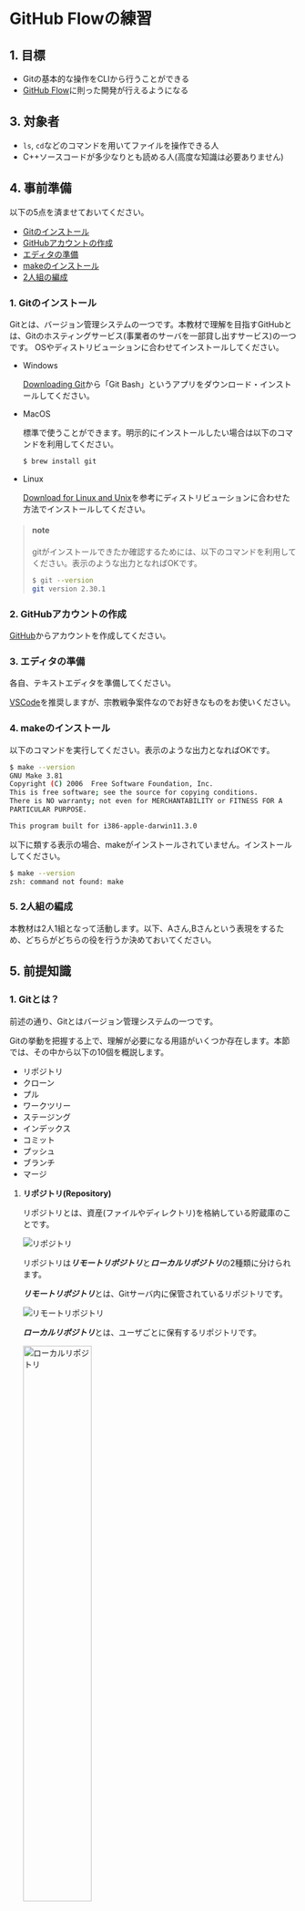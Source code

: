# GitHub Flowの練習

## 1. 目標
- Gitの基本的な操作をCLIから行うことができる
- [GitHub Flow](https://docs.github.com/ja/get-started/quickstart/github-flow)に則った開発が行えるようになる

## 3. 対象者
- `ls`, `cd`などのコマンドを用いてファイルを操作できる人
- C++ソースコードが多少なりとも読める人(高度な知識は必要ありません)

## 4. 事前準備
以下の5点を済ませておいてください。

- [Gitのインストール](#1-gitのインストール)
- [GitHubアカウントの作成](#2-githubアカウントの作成)
- [エディタの準備](#3-エディタの準備)
- [makeのインストール](#4-makeのインストール)
- [2人組の編成](#5-2人組の編成)

### 1. Gitのインストール
  
Gitとは、バージョン管理システムの一つです。本教材で理解を目指すGitHubとは、Gitのホスティングサービス(事業者のサーバを一部貸し出すサービス)の一つです。
OSやディストリビューションに合わせてインストールしてください。

- Windows
  
  [Downloading Git](https://git-scm.com/download/win)から「Git Bash」というアプリをダウンロード・インストールしてください。

- MacOS

  標準で使うことができます。明示的にインストールしたい場合は以下のコマンドを利用してください。
  ```bash
  $ brew install git
  ```

- Linux
  
  [Download for Linux and Unix](https://git-scm.com/download/linux)を参考にディストリビューションに合わせた方法でインストールしてください。
    
> #### note
> gitがインストールできたか確認するためには、以下のコマンドを利用してください。表示のような出力となればOKです。
> ```bash
> $ git --version
> git version 2.30.1
> ```

### 2. GitHubアカウントの作成

[GitHub](https://github.com/)からアカウントを作成してください。

### 3. エディタの準備

各自、テキストエディタを準備してください。

[VSCode](https://azure.microsoft.com/ja-jp/products/visual-studio-code/)を推奨しますが、宗教戦争案件なのでお好きなものをお使いください。

### 4. makeのインストール

以下のコマンドを実行してください。表示のような出力となればOKです。

```bash
$ make --version
GNU Make 3.81
Copyright (C) 2006  Free Software Foundation, Inc.
This is free software; see the source for copying conditions.
There is NO warranty; not even for MERCHANTABILITY or FITNESS FOR A
PARTICULAR PURPOSE.

This program built for i386-apple-darwin11.3.0
```

以下に類する表示の場合、makeがインストールされていません。インストールしてください。

```bash
$ make --version
zsh: command not found: make
```

### 5. 2人組の編成
本教材は2人1組となって活動します。以下、Aさん,Bさんという表現をするため、どちらがどちらの役を行うか決めておいてください。

## 5. 前提知識
### 1. Gitとは？
前述の通り、Gitとはバージョン管理システムの一つです。

Gitの挙動を把握する上で、理解が必要になる用語がいくつか存在します。本節では、その中から以下の10個を概説します。

- リポジトリ
- クローン
- プル
- ワークツリー
- ステージング
- インデックス
- コミット
- プッシュ
- ブランチ
- マージ

1. **リポジトリ(Repository)**
  
    リポジトリとは、資産(ファイルやディレクトリ)を格納している貯蔵庫のことです。
    
    <img src="https://github.com/Lium1126/github-practice-images/blob/master/repository.png" alt="リポジトリ" title="リポジトリ">
    
    リポジトリは***リモートリポジトリ***と***ローカルリポジトリ***の2種類に分けられます。
    
    ***リモートリポジトリ***とは、Gitサーバ内に保管されているリポジトリです。
    
    <img src="https://github.com/Lium1126/github-practice-images/blob/master/remote-repository.png" alt="リモートリポジトリ" title="リモートリポジトリ">
    
    ***ローカルリポジトリ***とは、ユーザごとに保有するリポジトリです。
    
    <img src="https://github.com/Lium1126/github-practice-images/blob/master/local-repository.png" alt="ローカルリポジトリ" title="ローカルリポジトリ" style="width: 50%;">
    
    ユーザは、ローカルリポジトリ内で作業を行い、その変更をリモートリポジトリに反映させることで変更点を共有します。

2. **クローン(Clone)**
    
    クローンとは、リモートリポジトリをローカルリポジトリに複製する操作です。
    
    通常、最初のみ行います。
    
    <img src="https://github.com/Lium1126/github-practice-images/blob/master/clone.png" alt="クローン" title="クローン" style="width: 50%;">
    
3. **プル(Pull)**

    プルとは、リモートリポジトリにある、持っていないファイルや他の誰かが更新したファイルをローカルリポジトリに反映させる操作です。すなわち、「自分のローカル環境を共有されているものの最新版に揃える」というような認識です。
    
    <img src="https://github.com/Lium1126/github-practice-images/blob/master/pull-1.png" alt="プル1" title="プル1" style="width: 50%;">
    
    ---
    
    <img src="https://github.com/Lium1126/github-practice-images/blob/master/pull-2.png" alt="プル2" title="プル2" style="width: 50%;">
    
    **先述のクローンはリモートリポジトリの内容を丸ごと複製するのに対し、プルは差分のみを更新します。**
    
    > topic
    > 
    > これに比べ、リモートリポジトリの最新情報の取得のみを行い、ファイルの更新を行わない操作をフェッチ(Fetch)と呼びます。
    > 本当にプルして良い状態か調べるときなどに使用します。

4. **ワークツリー(Working tree)**

    ワークツリーとは、作業しているディレクトリのことです。

5. **ステージング(Staged)**

    ステージングを理解する前に、Gitは変更を管理するファイルと管理しないファイルを指定できるということを知っておきましょう。
    
    Gitで変更を管理することを`track(追跡)`、しないことを`untrack`と呼びます。
    
    追跡されているファイルは以下の3つの状態のいずれかとなります。
    
    | 状態 | 内容 |
    | --- | --- |
    | Unmodified | 変更されていないファイル |
    | Modified | 変更されたファイル |
    | Staged | Commit対象のファイル |

    `Modified`のファイルを`Staged`の状態にすることをステージングと呼びます。ステージングされたファイルは、後述のインデックスに登録されます。

6. **インデックス(Index)**

    ワークツリーとは、作業しているディレクトリのことでした。それに対しインデックスは、ワークツリーとローカルリポジトリの中間に位置する場所です。ローカルリポジトリに反映させるファイルが格納されます。
    
    このインデックスが存在することにより、余分なファイルをコミットせずに済んだり、ファイルの一部だけの変更を記録してコミットすることができます。
    
    <img src="https://github.com/Lium1126/github-practice-images/blob/master/index.png" alt="インデックス" title="インデックス" style="width: 60%;">

7. **コミット(Commit)**

    インデックスの状態をローカルリポジトリに反映させる操作です。すなわち、施した編集をローカルリポジトリに記録する操作です。
    
    コミットを実行すると、編集した日時が記されたファイルやコミットごとのIDが生成されます。これらは時系列順に格納され、管理されます。
    
    > topic
    > 
    > もし「以前の状態に戻したい」という状況になった際には、このIDを指定することで、そのコミット時点の状態まで戻すことができます。
    
    コミットを実行する際に編集が記録されるファイルは、インデックスのファイルのみです。したがって、ステージングとはコミットするファイルを指定する操作であると言い換えることができます。
    
    <img src="https://github.com/Lium1126/github-practice-images/blob/master/commit.png" alt="コミット" title="コミット" style="width: 60%;">
        
8. **プッシュ(Push)**

    プッシュとは、ローカルリポジトリにあるファイルをリモートリポジトリに反映する操作です。
    
    ワークツリーで作業した内容をステージングによってインデックスに仮登録し、その後コミットでローカルリポジトリに反映した後、他の人へ変更を共有するためにプッシュするという流れが一般的です。
    
    <img src="https://github.com/Lium1126/github-practice-images/blob/master/push.png" alt="プッシュ" title="プッシュ" style="width: 60%;">
    
    > topic
    > 
    > ここまでで、図の左のユーザは無事変更点を共有することができました。右のユーザがその変更点を取得するためには、前述のプルをすればよいということになります。
    > 
    > <img src="https://github.com/Lium1126/github-practice-images/blob/master/pull-3.png" alt="プル3" title="プル3" style="width: 60%;">

9. **ブランチ(Branch)**

    ブランチとは、編集履歴を分岐させる機能です。これにより**あるブランチの編集が他のブランチに影響を及ぼさない**という状況を作ることができます。
    
    > topic
    > 
    > ブランチは、あるブランチのある時点から切り出して作成(分岐)するため、ブランチを作ることを俗に「ブランチを切る」と表現します。
    
    図は、`main`という名前のブランチから`fix/a`という名前のブランチを作成している例です。ブランチを切ると他ブランチに編集の影響を及ぼさないため、`main`ブランチは`fix/a`ブランチに加えた変更がなされません。
    
    これにより、`fix/a`ブランチは`main`ブランチから独立して開発を進めることができます。
    
    <img src="https://github.com/Lium1126/github-practice-images/blob/master/branch-1.png" alt="ブランチを切る" title="ブランチを切る" style="width: 50%;">

10. **マージ(Merge)**

    ブランチを分岐元となった他のブランチに併合する操作をマージと呼びます。
    
    図では、マージを行なったことにより、`main`ブランチに`fix/a`ブランチの変更が反映されました。
    
    <img src="https://github.com/Lium1126/github-practice-images/blob/master/branch-2.png" alt="マージ" title="マージ" style="width: 60%;">

### 2. GitHubとは？

GitHubは、Gitを利用するホスティングサービスの一つです。

### 3. GitHub Flowとは？

GitHub Flowとは、GitHubを用いた効率的なチーム開発のために策定されたルール(規約)の一つです。

GitHub Flowでは、常に遵守されなければならない6つのルールとして、以下を定めています。

1. `master`ブランチのものは何であれデプロイ可能である
2. 新しい何かに取り組む際は、説明的な名前のブランチを`master`から作成する（例: new-oauth2-scopes）
3. 作成したブランチにローカルでコミットし、サーバー上の同じ名前のブランチにも定期的に作業内容をpushする
4. フィードバックや助言が欲しい時、ブランチをマージしてもよいと思ったときは、プルリクエストを作成する
5. 他の誰かがレビューをして機能にOKを出してくれたら、あなたはコードを`master`へマージすることができる
6. マージをして`master`へpushしたら、直ちにデプロイをする

それぞれ見ていきましょう。

1. `master`ブランチのものは何であれデプロイ可能である

    **GitHub Flowで、最も重要なルールです。**

    `master`ブランチとは、リポジトリが作られた最初の段階から存在する大元のブランチです。

    また、デプロイとは「本番環境でプログラムを動作させ、ユーザに使ってもらえる状態にする」などを含めた、ソフトウェアを利用できるようにすること全般を指す言葉です。
    
    すなわち、このルールは、**`master`ブランチは常にバグを含まないものにしろ**というような意味合いとなります。

2. 新しい何かに取り組む際は、説明的な名前のブランチを`master`から作成する（例: new-oauth2-scopes）

    ここでいう新しい何かとは、新機能追加やバグ修正などの開発作業です。
    
    このルールにより、開発者は「`master`ブランチから作成したブランチにて作業を行い、`master`ブランチにマージする」というシンプルな活動をとることになります。
    
    また、作業用ブランチを作成する際には、そのブランチがどのような作業を目的としているか分かりやすいブランチ名をつけるよう決められています。
    
    > topic
    > 
    > 作業用ブランチ名に関して、「説明的な名前をつけること」とだけ記されているのみで命名規則は設けられていません。

3. 作成したブランチにローカルでコミットし、サーバー上の同じ名前のブランチにも定期的に作業内容をpushする

    簡単に言えば「作業用ブランチは定期的にプッシュしなさい」というものです。

4. フィードバックや助言が欲しい時、ブランチをマージしてもよいと思ったときは、プルリクエストを作成する

    プルリクエストとは、GitHub上で「このプログラムで大丈夫そうですか〜？」「誰か動作確認してくれませんか〜？」というように、他者にアドバイスやレビューを依頼する機能です。
    
5. 他の誰かがレビューをして機能にOKを出してくれたら、あなたはコードを`master`へマージすることができる

    ここでいうレビューとは、ルール4で作成したプルリクエストに集まった評価です。
    
    このルールにより、全ての変更点(新機能やバグ修正)は第3者の確認があった後に反映(マージ)されます。
    
    > topic
    > 
    > このとき、「〇〇人OKを出したらマージしてよい」といったような規定は設けられていません。
    > 何人以上や、どういった役職の人が承認したらマージできるのかといったようなルールは組織ごとに策定してください。

6. マージをして`master`へpushしたら、直ちにデプロイをする

    全ての作業用ブランチは`master`ブランチから作成されるため(ルール2)、`master`ブランチは常に最新の状態でなければなりません。
    
<img src="https://github.com/Lium1126/github-practice-images/blob/master/github-flow.png" alt="GitHub Flow" title="GitHub Flow" style="width: 60%;">

> note
> 
> より詳しく理解したい人は、　[https://gist.github.com/Gab-km/3705015](https://gist.github.com/Gab-km/3705015)を読むことをお勧めします。

## 6. ハンズオン

> note
> 
> 以降、`<>`で囲まれた情報は適宜置き換えてください。例えば
> ```bash
> $ git config --global user.name '<あなたのユーザ名>'
> ```
> は、筆者の場合
> ```bash
> $ git config --global user.name 'Lium1126'
> ```
> となります。

### 1. [Aさん]リポジトリのフォーク

Aさんはこのリポジトリをフォークしてください。

下図の「Fork」をクリックします。

<img src="https://github.com/Lium1126/github-practice-images/blob/master/fork.png" alt="フォーク" title="フォーク" style="border: solid 1px gray;">

> note
> 
> フォークとは、Gitサーバ上のリポジトリを自分のリモートリポジトリに複製する操作です。よって、
> `<AさんのGitHubアカウント名>/github-practice`というリモートリポジトリが作成されます。以降は、このリポジトリに対して操作を行うことになります。

### 2. [両者]Git設定の確認

以下のコマンドを実行して、出力に下記の表示が含まれているか確認してください。

```bash
$ git config -l
user.email=<あなたのメールアドレス>
user.name=<あなたのGitHubアカウント名>
```

上記の表示が得られない場合、お使いの環境にGitアカウントの設定がされていません。

その場合、以下のコマンドで設定してください。

```bash
$ git config --global user.name '<自分の名前>'
$ git config --global user.email '<自分のメールアドレス>'
```

例えば、筆者の場合は以下のようにします。

```bash
$ git config --global user.name 'Lium1126'
$ git config --global user.email 'yosi.4sya@gmail.com'
```

> topic
> 
> `--global`オプションを指定することで、あらゆるリポジトリでこの設定が反映されるようにします。

### 3. [両者]リポジトリのクローン

任意のディレクトリに、フォークしたリポジトリをクローンします。

以下のコマンドを実行してください。

```bash
$ mkdir github_flow_handson
$ cd github_flow_handson
$ git clone https://github.com/<AさんのGitHubアカウント名>/github-practice.git
Cloning into 'github-practice'...
remote: Enumerating objects: 50, done.
remote: Counting objects: 100% (50/50), done.
remote: Compressing objects: 100% (47/47), done.
remote: Total 50 (delta 21), reused 17 (delta 2), pack-reused 0
Receiving objects: 100% (50/50), 17.81 KiB | 1.48 MiB/s, done.
Resolving deltas: 100% (21/21), done.
$ ls
github-practice
$ cd github-practice
```

クローンが完了すると、リモートリポジトリにあるファイルが複製され、ローカルリポジトリが作成されます。

> note
> 
> 空のローカルリポジトリを作成したい場合は、
> ```bash
> $ git init
> ```
> コマンドを利用します。これを使用した場合、プッシュ時にリモートリポジトリを作成します。

ファイルが正しく複製されたか確認してください。

```bash
$ ls
Makefile   README.md  doc        main.cpp   search.cpp search.hpp sort.cpp   sort.hpp
```

### 4. [両者]内容の確認

クローンしたリポジトリには、既にプログラムを作成してあります。

少し中身を見てみましょう。

**main.cpp**内の`main`関数は以下のようになっています。

```c++
#define FIRST_TARGET 38
#define SECOND_TARGET 75

int main(const int argc, const char *argv[])
{
	srand(time(NULL));
	vector<int> data{29, 48, 70, 34, 92, 64, 26, 100, 15, 20, 82, 24, 79, 99, 87, 38, 14, 45, 94, 8};

	cout << endl
		 << "Before sort" << endl;
	cout << "---------------------------------------------------------------" << endl;
	printData(data);
	cout << endl;

	data = githubPractice::sort(data);
	cout << "After sort" << endl;
	cout << "---------------------------------------------------------------" << endl;
	printData(data);
	cout << endl;

	cout << "Search for " << FIRST_TARGET << endl;
	cout << "---------------------------------------------------------------" << endl;
	if (githubPractice::search(data, FIRST_TARGET))
		cout << FIRST_TARGET << " is found!" << endl;
	else
		cout << FIRST_TARGET << " is not found!" << endl;
	cout << endl;

	cout << "Search for " << SECOND_TARGET << endl;
	cout << "---------------------------------------------------------------" << endl;
	if (githubPractice::search(data, SECOND_TARGET))
		cout << SECOND_TARGET << " is found!" << endl;
	else
		cout << SECOND_TARGET << " is not found!" << endl;
	cout << endl;

	return 0;
}
```

main.cppでは、配列dataを準備し一度内容を表示、その後ソートして同様に表示しています。その後、「38」と「75」がdataの中に含まれているか探索しています。

ソートしている`sort`関数は**sort.cpp**に記述されており、***バブルソート***が実装されています。

```c++
std::vector<int> sort(std::vector<int> data)
{
  for (int i = 0; i < data.size() - 1; i++)
  {
    for (int j = data.size() - 1; j > i; j--)
    {
      if (data[j] < data[j - 1])
      {
        int tmp = data[j];
        data[j] = data[j - 1];
        data[j - 1] = tmp;
      }
    }
  }
  return data;
}
```

また、指定した値を探索する`search`関数は**search.cpp**に実装されており、***線形探索***で実装されています。

```c++
bool search(std::vector<int> data, int target)
{
  for (int x : data)
  {
    if (x == target)
      return true;
  }

  return false;
}
```

プログラムを実行してみましょう。

以下のコマンドを実行し、表示のような出力が得られれば正しくプログラムが動作しています。

```bash
$ make
Before sort
---------------------------------------------------------------
29 48 70 34 92 64 26 100 15 20 82 24 79 99 87 38 14 45 94 8

After sort
---------------------------------------------------------------
8 14 15 20 24 26 29 34 38 45 48 64 70 79 82 87 92 94 99 100

Search for 38
---------------------------------------------------------------
38 is found!

Search for 75
---------------------------------------------------------------
75 is not found!
```

### 5. [Aさん]ブランチの作成

ここから、Aさんがこのプログラムに対して改修作業を行うという想定でハンズオンを行います。

GitHub Flowでは、まず`master`ブランチから作業用ブランチを作成することから改修作業が始まります。

まずは、今どのブランチにいるのか確認しましょう。

```bash
$ git branch
* master
```

`git branch`は、ローカルリポジトリ内のブランチ一覧と、今いるブランチを表示します。<s>*</s>の付いているブランチが現在いるブランチです。

ブランチを作成するには、以下のコマンドを使用します。このコマンドを実行すると、今いるブランチから分岐した新しいブランチが作成されます。

```bash
$ git branch <新しいブランチ名>
```

ここでは、以下のようなブランチ名で新たなブランチを作成しましょう。

```bash
$ git branch fix-bubble-sort
```

> topic
> 
> GitHub Flow以外の開発フローには、ブランチ名を規定しているものもあります。
> 詳しくは、[Git Flow](https://qiita.com/KosukeSone/items/514dd24828b485c69a05)や[Issueドリブン開発](https://gist.github.com/Enchan1207/0ea2c7a7d6a3c16aea5683435d1972f8)について学習してください。

ブランチが作成されたことを確認します。
```bash
$ git branch
  fix-bubble-sort
* master
```

`fix-bubble-sort`ブランチが作成されたことは確認できましたが、ユーザがいるブランチは`master`ブランチのままです。ブランチの切り替えは以下のコマンドを利用します。

```bash
$ git checkout <ブランチ名>
```

作業を行うのは`fix-bubble-sort`ブランチですから、以下のコマンドを実行してブランチを切り替えてください。

```bash
$ git checkout fix-bubble-sort
Switched to branch 'fix-bubble-sort'
$ git branch
* fix-bubble-sort
  master
```

`git branch`コマンドの表示にて、`fix-bubble-sort`ブランチに<s>*</s>が付されていることが確認できたら成功です。

### 6. [Aさん]ソートアルゴリズムの変更

作業用ブランチを作成することができたため、ここからAさんにプログラムを改修してもらいます。しかし、プログラミングは本教材の本質ではないため、具体的な編集作業は**コピー&ペースト**のみとします。

<a href="https://github.com/Lium1126/github-practice/blob/master/doc/sort.md" target="_blank" rel="noopener noreferrer">ソートアルゴリズム集</a>にいくつかのソートアルゴリズムの例を示しています。

エディタを使って、**sort.cpp**の`sort`関数を、<a href="https://github.com/Lium1126/github-practice/blob/master/doc/sort.md" target="_blank" rel="noopener noreferrer">ソートアルゴリズム集</a>のバケットソートに書き換えてください(コピー&上書きペーストで構いません)。

プログラムの変更ができたら、正しく動作することを確認してください。

```bash
$ make
Before sort
---------------------------------------------------------------
29 48 70 34 92 64 26 100 15 20 82 24 79 99 87 38 14 45 94 8

After sort
---------------------------------------------------------------
8 14 15 20 24 26 29 34 38 45 48 64 70 79 82 87 92 94 99 100

Search for 38
---------------------------------------------------------------
38 is found!

Search for 75
---------------------------------------------------------------
75 is not found!
```

> topic
> 
> このように、関数の外部仕様と内部仕様を分離することで、変更の影響が他に及ばないようにすることがチーム開発では重要です。今回の例では、main.cppに影響を及ぼさず、sort.cppを改修することができました。

### 7. [Aさん]コミット

変更を加えたファイルの状態を確認してみましょう。

```bash
$ git status
On branch fix-bubble-sort
Changes not staged for commit:
  (use "git add <file>..." to update what will be committed)
  (use "git restore <file>..." to discard changes in working directory)
	modified:   sort.cpp

no changes added to commit (use "git add" and/or "git commit -a")
```

すると、**sort.cpp**が`Modified（編集済み）`となっていることがわかります。赤字は`Staged`でないことを表しています。

変更をコミットするためには、ステージングをしてインデックスに登録しなければなりませんでした。そこで、以下のコマンドで**sort.cpp**をステージングします。

```bash
$ git add sort.cpp
```

ここでは何も表示されませんが、再度確認すると**sort.cpp**が`Staged`になっていることが確認できます。

```bash
$ git status
On branch fix-bubble-sort
Changes to be committed:
  (use "git restore --staged <file>..." to unstage)
	modified:   sort.cpp
```

> topic
> 
> `git add`コマンドは、`git add -A`とすると「`Untrack`や`Unmodified`の全てのファイルを一括でステージングする」ということができます。
> しかし、不要なファイルまでステージングしてしまうといったリスクがあるため、乱用に注意してください。

ここまでで、**sort.cpp**がインデックスに登録され、コミットの準備が整いました。コミットしてみましょう。

```bash
$ git commit
```

上記コマンドを実行すると、エディタが起動してコミットメッセージの入力が求められます。

```bash
<任意のコミットメッセージ>

# Please enter the commit message for your changes. Lines starting
# with '#' will be ignored, and an empty message aborts the commit.
#
# Date:   Thu Nov 18 17:30:35 2021 +0900
#
# On branch fix-bubble-sort
#
# Initial commit
#
# Changes to be committed:
#   new file:   sort.cpp
#
```

コミットメッセージを入力し、ファイルを保存すればコミット完了です。

> note
> 
> コミットメッセージとは、そのコミットがどのような変更を加えたのか、なぜその変更を加えたのかを表すコメントです。
> 変更履歴を辿ったり、以前のバージョンに戻したりするときの目印として活用します。

> topic
> 
> `git commit`コマンドは、`-m`オプションを利用することでエディタを起動せずにコミットすることができます。書式は以下の通りです。
> ```bash
> $ git commit -m "<任意のコミットメッセージ>"
> ```

コミットの履歴が残されていることを確認します。

```bash
$ git log
commit <コミットID> (HEAD -> fix-bubble-sort)
Author: <AさんのGitHubアカウント名> <<Aさんのメールアドレス>>
Date:   Thu Nov 18 17:30:35 2021 +0900

    <コミットメッセージ>
```

`git show`コマンドを実行すると、直前の変更の差分を確認することができます。`+`の部分が追加された箇所、`-`の部分が削除された箇所です。

```bash
$ git show
```

### 8. [Aさん]プッシュ

ローカルリポジトリにコミットできたので、リモートリポジトリに変更を反映しましょう。

プッシュと同時に現在のブランチをリモートリポジトリにも作成します。

```bash
$ git push --set-upstream origin <ブランチ名>
```

変更を加えたブランチは`fix-bubble-sort`であったので、以下のコマンドを実行することになります。

```bash
$ git push --set-upstream origin fix-bubble-sort
```

> note
> 
> すでにリモートリポジトリにブランチが作成されている場合は
> ```bash
> $ git push
> ```
> を利用することができます。

### 9. [Aさん]プルリクエスト作成

https://github.com/<AさんのGitHubアカウント名>/github-practice/にアクセスし、下図に示すような「Compare & pull request」をクリックします。

<img src="https://github.com/Lium1126/github-practice-images/blob/master/pull-request.png" alt="プルリクエスト作成" title="プルリクエスト作成" style="border: solid 1px gray;">

下図のようにコメントを入力し、プルリクエストを作成します。

<img src="https://github.com/Lium1126/github-practice-images/blob/master/pull-request-comment.png" alt="プルリクエストコメント入力" title="プルリクエストコメント入力" style="border: solid 1px gray;">

### 10. [Bさん]レビュー

リモートリポジトリの`fix-bubble-sort`ブランチからプルして、動作確認を行います。

リモートリポジトリのブランチから、ローカルブランチを作成するには以下のコマンドを実行します。

```bash
$ git branch <ローカルブランチ名> <リモートブランチ名>
```

よって、以下のコマンドを実行します。

```bash
git branch fix-bubble-sort origin/fix-bubble-sort
```

ブランチを移動し、動作確認を行います。

```bash
$ git branch
  fix-bubble-sort
* master
$ git checkout fix-bubble-sort
$ git branch
* fix-bubble-sort
  master
$ make
Before sort
---------------------------------------------------------------
29 48 70 34 92 64 26 100 15 20 82 24 79 99 87 38 14 45 94 8

After sort
---------------------------------------------------------------
8 14 15 20 24 26 29 34 38 45 48 64 70 79 82 87 92 94 99 100

Search for 38
---------------------------------------------------------------
38 is found!

Search for 75
---------------------------------------------------------------
75 is not found!
```

プログラムの動作確認ができたら、下図のようなコメントをつけて承認の意思を表しましょう。

<img src="https://github.com/Lium1126/github-practice-images/blob/master/LGTM.png" alt="GLTM" title="LGTM" style="border: solid 1px gray;">

> topic
> 
> LGTMとは、「Looks Good To Mee(私目線OKよ)」という意味です。プルリクエスト承認時の慣習となっている掛け声です。
> しかし、「とりあえずこれ言っておけばいいだろ」という思考停止に陥りやすいとして、この言葉を問題視する声も多くあります。

### 11. [Aさん]マージ

Bさんからの承認を得ることができたら、マージすることができます。

下図のボタンをクリックし、`master`ブランチにマージしましょう。

<img src="https://github.com/Lium1126/github-practice-images/blob/master/merge-pull-request.png" alt="プルリクエストマージ" title="プルリクエストマージ" style="border: solid 1px gray;">

### 12. [両者]プル

ここまでで、リモートリポジトリの`master`ブランチに変更を加えることができました。

最新の`master`リモートブランチを追跡するために、ローカルブランチにプルしましょう。

まず、`master`ブランチにいない場合は、`master`ブランチに切り替えます。

```bash
$ git branch
* fix-bubble-sort
  master
$ git checkout master
$ git branch
  fix-bubble-sort
* master
```

> note
> 
> 不要になったローカルブランチを削除しても構いません。ブランチを削除するコマンドは以下の通りです。
> ```bash
> $ git branch -d <ブランチ名>
> ```
> 
> よって、`fix-bubble-sort`ブランチを削除する場合は
> ```bash
> $ git branch -d fix-bubble-sort
> ```
> を実行します。

`master`ブランチに切り替えたら、リモートリポジトリの最新状態をプルしましょう。

```bash
$ git pull
```

**sort.cpp**の`sort`関数が、バブルソートから以下のように変更されていれば、Aさんの編集が正しく共有されています。

```c++
std::vector<int> sort(std::vector<int> data)
{

	// calculate bucket size
	int bucket_size = data[0];
	for (int i = 1; i < data.size(); i++)
	{
		if (data[i] > bucket_size)
		{
			bucket_size = data[i];
		}
	}
	bucket_size += 1;

	// create empty buckets
	std::vector<int> bucket[bucket_size];

	// put data elements into buckets depending on the value
	for (int i = 0; i < data.size(); i++)
	{
		bucket[data[i]].push_back(data[i]);
	}

	// concatenate all buckets into data
	int id = 0;
	for (int i = 0; i < bucket_size; i++)
	{
		for (int j = 0; j < bucket[i].size(); j++)
		{
			data[id++] = bucket[i][j];
		}
	}

	return data;
}
```

> topic
> 
> フェッチを行う場合は以下のコマンドを利用します。
> ```bash
> $ git fetch
> ```

### 13. [Bさん]ブランチの作成

続いて、Bさんも同様に改修作業を行います。

まずは作業用ブランチを作成しましょう。本節では、作業用ブランチを`fix-backet-sort`とします。

```bash
$ git branch
* master
$ git branch fix-backet-sort
$ git branch
  fix-backet-sort
* master
$ git checkout fix-backet-sort
Switched to branch 'fix-backet-sort'
```

### 14. [Bさん]ソートアルゴリズムの変更

エディタを使って、**sort.cpp**の`sort`関数を、<a href="https://github.com/Lium1126/github-practice/blob/master/doc/sort.md" target="_blank" rel="noopener noreferrer">ソートアルゴリズム集</a>のシェルソートに上書きペーストしてください。

ソートアルゴリズムを変更したら、動作確認してください。

```bash
$ make
Before sort
---------------------------------------------------------------
29 48 70 34 92 64 26 100 15 20 82 24 79 99 87 38 14 45 94 8

After sort
---------------------------------------------------------------
8 14 15 20 24 26 29 34 38 45 48 64 70 79 82 87 92 94 99 100

Search for 38
---------------------------------------------------------------
38 is found!

Search for 75
---------------------------------------------------------------
75 is not found!
```

### 15. [Bさん]コミット

バケットソートからシェルソートへの変更をローカルリポジトリに登録するため、ステージングします。

まずは**sort.cpp**の状態を確認します。

```bash
$ git status
On branch fix-backet-sort
Changes not staged for commit:
  (use "git add <file>..." to update what will be committed)
  (use "git restore <file>..." to discard changes in working directory)
	modified:   sort.cpp
	
no changes added to commit (use "git add" and/or "git commit -a")
```

**sort.cpp**が`Modified`であることが確認できたら、ステージングを行います。

```bash
$ git add sort.cpp
$ git status
On branch fix-backet-sort
Changes to be committed:
  (use "git restore --staged <file>..." to unstage)
	modified:   sort.cpp
```

**sort.cpp**が`Staged`になったら、コミットします。

```
$ git commit -m "<コミットメッセージ>"
[fix-backet-sort fa826f1] <コミットメッセージ>
 1 file changed, 10 insertions(+), 6 deletions(-)
```

コミットの履歴が残されていることを確認します。

```bash
$ git log
commit <コミットID> (HEAD -> fix-backet-sort)
Author: <BさんのGitHubアカウント名> <<Bさんのメールアドレス>>
Date:   Thu Nov 18 17:30:35 2021 +0900

    <コミットメッセージ>
```

直近のコミットの変更点を確認します。

```bash
$ git show
```

`sort`関数が書き換えられていることが確認できましたか？

### 16. [Bさん]プッシュ

正しく編集・コミットできたら、リモートリポジトリに対してプッシュしましょう。

`fix-backet-sort`ブランチをリモートリポジトリにも作成し、そこにプッシュします。

```bash
$ git push --set-upstream origin fix-backet-sort
```

### 17. [Bさん]プルリクエスト作成

https://github.com/<AさんのGitHubアカウント名>/github-practice/にアクセスし、プルリクエストを作成してください。

### 18. [Aさん]レビュー

Bさんがプッシュした変更点をプルし、動作確認を行いましょう。

```bash
$ git branch fix-backet-sort origin/fix-backet-sort
$ git branch
  fix-backet-sort
* master
$ git checkout fix-backet-sort
$ make
Before sort
---------------------------------------------------------------
29 48 70 34 92 64 26 100 15 20 82 24 79 99 87 38 14 45 94 8

After sort
---------------------------------------------------------------
8 14 15 20 24 26 29 34 38 45 48 64 70 79 82 87 92 94 99 100

Search for 38
---------------------------------------------------------------
38 is found!

Search for 75
---------------------------------------------------------------
75 is not found!
```

正しく動作することが確認できたら、プルリクエストにレビューコメントをつけましょう。

### 19. [Bさん]マージ

Aさんから承認されたら、マージしましょう。

### 20. [両者]プル

両者プルして、ローカル`master`ブランチを最新のリモート`master`ブランチで更新します。

```bash
$ git branch
* fix-backet-sort
  master
$ git checkout master
Switched to branch 'master'
$ git branch
  fix-backet-sort
* master
$ git pull
```

**sort.cpp**の`sort`関数が以下のように変更されているか確認してください。

```c++
std::vector<int> sort(std::vector<int> data)
{
	for (int h = data.size() / 2; h > 0; h /= 2)
	{
		for (int i = h; i < data.size(); i += 1)
		{
			int k = data[i];

			int j;
			for (j = i; j >= h && data[j - h] > k; j -= h)
			{
				data[j] = data[j - h];
			}

			data[j] = k;
		}
	}

	return data;
}
```

### 21. コンフリクト

チーム開発では、コンフリクト(競合)という事象が起こることがあります。

コンフリクトとは、**複数人の変更箇所が重複してしまい、マージすると誰かしらの変更が失われてしまう**という状態です。

コンフリクトが起きた場合、人力で対処しなくてはなりません。

## 7. 最後に

今回取り上げたGitHub Flowの他にも、ワークフローはたくさんあります。また、これらのワークフローを基にした開発フローが数多く存在します。

色々な方法を身につけ、効率良いチーム開発ライフを送れることを願っております。

## 8. 参考文献
> [GitHub 入門 - IIJ Bootcamp](https://iij.github.io/bootcamp/development/github/)
> [サル先生のGit入門](https://backlog.com/ja/git-tutorial/)
